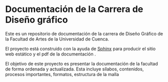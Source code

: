 # Documentación de la Carrera de Diseño gráfico
Este es un repositorio de documentación de la carrera de Diseño Gráfico de la Facultad de Artes de la Universidad de Cuenca. 

El proyecto está construido con la ayuda de [Sphinx](https://www.sphinx-doc.org/en/master/index.html) para producir el sitio web estático y el pdf de la documentación .

El objetivo de este proyecto es presentar la documentación de la facultad de forma ordenada y actualizada. Esta incluye sílabos, contenidos, procesos importantes, formatos, estructura de la malla
